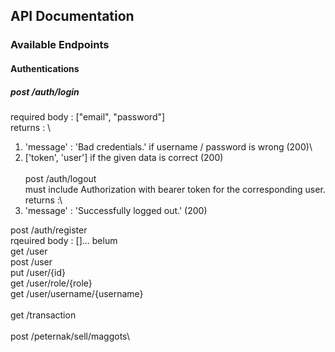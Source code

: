 ## API Documentation
### Available Endpoints

#### Authentications
##### post /auth/login

required body : ["email", "password"]\
returns : \
1. 'message' : 'Bad credentials.' if username / password is wrong (200)\
2. ['token', 'user'] if the given data is correct (200)\
\
post /auth/logout\
must include Authorization with bearer token for the corresponding user.\
returns :\
1. 'message' : 'Successfully logged out.' (200)

post /auth/register\
rqeuired body : []... belum
\
get /user\
post /user\
put /user/{id}\
get /user/role/{role}\
get /user/username/{username}\
\
get /transaction\
\
post /peternak/sell/maggots\